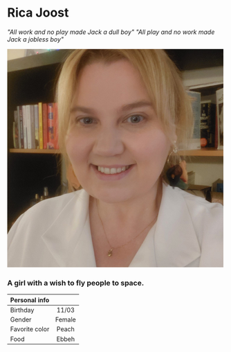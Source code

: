 #  Rica Joost


*"All work and no play made Jack a dull boy"*
*"All play and no work made Jack a jobless boy"*

![Rica](./187301832_10165080969115243_1641367450192092561_n.jpg)

### A girl with a wish to fly people to space.

| Personal info |                    |         
| ------------- |:-------------:|
| Birthday     | 11/03   | 
| Gender    | Female      |
| Favorite color | Peach   |  
| Food       | Ebbeh         | 

